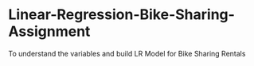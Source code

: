 # Linear-Regression-Bike-Sharing-Assignment
To understand the variables and build LR Model for Bike Sharing Rentals
